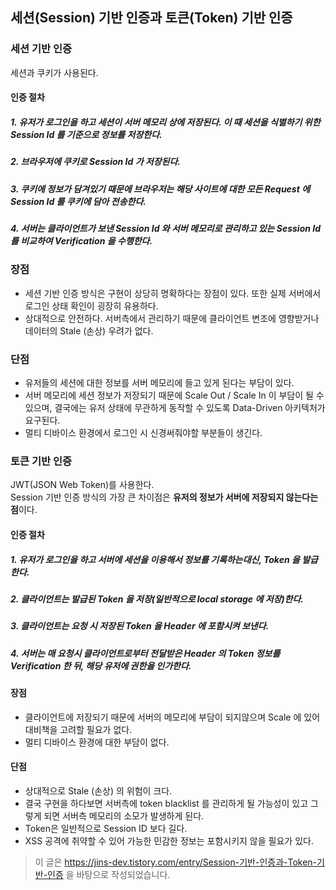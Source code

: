 ## 세션(Session) 기반 인증과 토큰(Token) 기반 인증
### 세션 기반 인증
세션과 쿠키가 사용된다.
#### 인증 절차
##### 1. 유저가 로그인을 하고 세션이 서버 메모리 상에 저장된다. 이 때 세션을 식별하기 위한 Session Id 를 기준으로 정보를 저장한다.
##### 2. 브라우저에 쿠키로 Session Id 가 저장된다.
##### 3. 쿠키에 정보가 담겨있기 때문에 브라우저는 해당 사이트에 대한 모든 Request 에 Session Id 를 쿠키에 담아 전송한다.
##### 4. 서버는 클라이언트가 보낸 Session Id 와 서버 메모리로 관리하고 있는 Session Id 를 비교하여 Verification 을 수행한다.
### 장점
* 세션 기반 인증 방식은 구현이 상당히 명확하다는 장점이 있다. 또한 실제 서버에서 로그인 상태 확인이 굉장히 유용하다.
* 상대적으로 안전하다. 서버측에서 관리하기 때문에 클라이언트 변조에 영향받거나 데이터의 Stale (손상) 우려가 없다.
### 단점
* 유저들의 세션에 대한 정보를 서버 메모리에 들고 있게 된다는 부담이 있다.
* 서버 메모리에 세션 정보가 저장되기 때문에 Scale Out / Scale In 이 부담이 될 수 있으며, 결국에는 유저 상태에 무관하게 동작할 수 있도록 Data-Driven 아키텍처가 요구된다.
* 멀티 디바이스 환경에서 로그인 시 신경써줘야할 부분들이 생긴다. 

### 토큰 기반 인증
JWT(JSON Web Token)를 사용한다.  
Session 기반 인증 방식의 가장 큰 차이점은 **유저의 정보가 서버에 저장되지 않는다는 점**이다.
#### 인증 절차
##### 1. 유저가 로그인을 하고 서버에 세션을 이용해서 정보를 기록하는대신, Token 을 발급한다.
##### 2. 클라이언트는 발급된 Token 을 저장(일반적으로 local storage 에 저장)한다.
##### 3. 클라이언트는 요청 시 저장된 Token 을 Header 에 포함시켜 보낸다. 
##### 4. 서버는 매 요청시 클라이언트로부터 전달받은 Header 의 Token 정보를 Verification 한 뒤, 해당 유저에 권한을 인가한다.
#### 장점
* 클라이언트에 저장되기 때문에 서버의 메모리에 부담이 되지않으며 Scale 에 있어 대비책을 고려할 필요가 없다.
* 멀티 디바이스 환경에 대한 부담이 없다.
#### 단점
* 상대적으로 Stale (손상) 의 위험이 크다.
* 결국 구현을 하다보면 서버측에 token blacklist 를 관리하게 될 가능성이 있고 그렇게 되면 서버측 메모리의 소모가 발생하게 된다.
* Token은 일반적으로 Session ID 보다 길다.
* XSS 공격에 취약할 수 있어 가능한 민감한 정보는 포함시키지 않을 필요가 있다.

> 이 글은 https://jins-dev.tistory.com/entry/Session-기반-인증과-Token-기반-인증 을 바탕으로 작성되었습니다.
